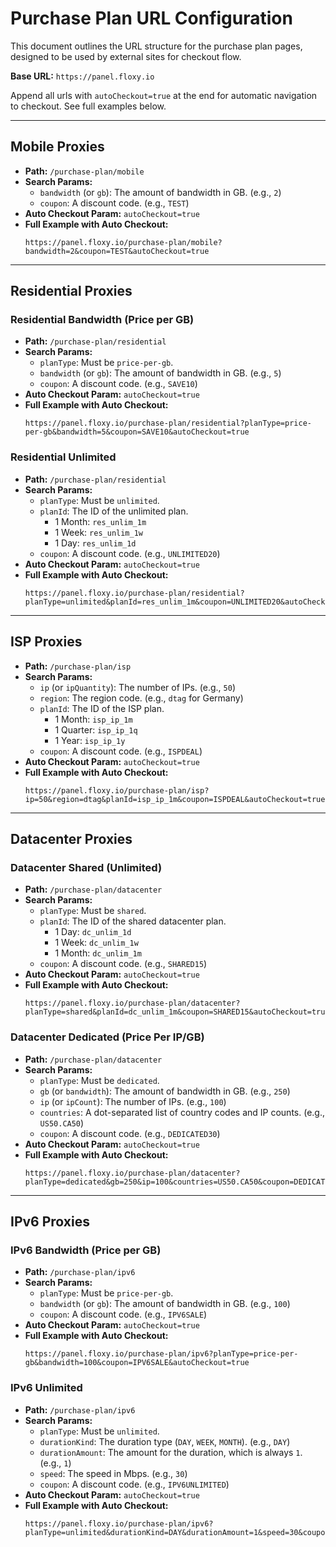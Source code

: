 # Purchase Plan URL Configuration

This document outlines the URL structure for the purchase plan pages, designed to be used by external sites for checkout flow.

**Base URL:** `https://panel.floxy.io`

Append all urls with `autoCheckout=true` at the end for automatic navigation to checkout. See full examples below.

---

## Mobile Proxies

-   **Path:** `/purchase-plan/mobile`
-   **Search Params:**
    -   `bandwidth` (or `gb`): The amount of bandwidth in GB. (e.g., `2`)
    -   `coupon`: A discount code. (e.g., `TEST`)
-   **Auto Checkout Param:** `autoCheckout=true`
-   **Full Example with Auto Checkout:**
    ```
    https://panel.floxy.io/purchase-plan/mobile?bandwidth=2&coupon=TEST&autoCheckout=true
    ```

---

## Residential Proxies

### Residential Bandwidth (Price per GB)

-   **Path:** `/purchase-plan/residential`
-   **Search Params:**
    -   `planType`: Must be `price-per-gb`.
    -   `bandwidth` (or `gb`): The amount of bandwidth in GB. (e.g., `5`)
    -   `coupon`: A discount code. (e.g., `SAVE10`)
-   **Auto Checkout Param:** `autoCheckout=true`
-   **Full Example with Auto Checkout:**
    ```
    https://panel.floxy.io/purchase-plan/residential?planType=price-per-gb&bandwidth=5&coupon=SAVE10&autoCheckout=true
    ```

### Residential Unlimited

-   **Path:** `/purchase-plan/residential`
-   **Search Params:**
    -   `planType`: Must be `unlimited`.
    -   `planId`: The ID of the unlimited plan.
        -   1 Month: `res_unlim_1m`
        -   1 Week: `res_unlim_1w`
        -   1 Day: `res_unlim_1d`
    -   `coupon`: A discount code. (e.g., `UNLIMITED20`)
-   **Auto Checkout Param:** `autoCheckout=true`
-   **Full Example with Auto Checkout:**
    ```
    https://panel.floxy.io/purchase-plan/residential?planType=unlimited&planId=res_unlim_1m&coupon=UNLIMITED20&autoCheckout=true
    ```

---

## ISP Proxies

-   **Path:** `/purchase-plan/isp`
-   **Search Params:**
    -   `ip` (or `ipQuantity`): The number of IPs. (e.g., `50`)
    -   `region`: The region code. (e.g., `dtag` for Germany)
    -   `planId`: The ID of the ISP plan.
        -   1 Month: `isp_ip_1m`
        -   1 Quarter: `isp_ip_1q`
        -   1 Year: `isp_ip_1y`
    -   `coupon`: A discount code. (e.g., `ISPDEAL`)
-   **Auto Checkout Param:** `autoCheckout=true`
-   **Full Example with Auto Checkout:**
    ```
    https://panel.floxy.io/purchase-plan/isp?ip=50&region=dtag&planId=isp_ip_1m&coupon=ISPDEAL&autoCheckout=true
    ```

---

## Datacenter Proxies

### Datacenter Shared (Unlimited)

-   **Path:** `/purchase-plan/datacenter`
-   **Search Params:**
    -   `planType`: Must be `shared`.
    -   `planId`: The ID of the shared datacenter plan.
        -   1 Day: `dc_unlim_1d`
        -   1 Week: `dc_unlim_1w`
        -   1 Month: `dc_unlim_1m`
    -   `coupon`: A discount code. (e.g., `SHARED15`)
-   **Auto Checkout Param:** `autoCheckout=true`
-   **Full Example with Auto Checkout:**
    ```
    https://panel.floxy.io/purchase-plan/datacenter?planType=shared&planId=dc_unlim_1m&coupon=SHARED15&autoCheckout=true
    ```

### Datacenter Dedicated (Price Per IP/GB)

-   **Path:** `/purchase-plan/datacenter`
-   **Search Params:**
    -   `planType`: Must be `dedicated`.
    -   `gb` (or `bandwidth`): The amount of bandwidth in GB. (e.g., `250`)
    -   `ip` (or `ipCount`): The number of IPs. (e.g., `100`)
    -   `countries`: A dot-separated list of country codes and IP counts. (e.g., `US50.CA50`)
    -   `coupon`: A discount code. (e.g., `DEDICATED30`)
-   **Auto Checkout Param:** `autoCheckout=true`
-   **Full Example with Auto Checkout:**
    ```
    https://panel.floxy.io/purchase-plan/datacenter?planType=dedicated&gb=250&ip=100&countries=US50.CA50&coupon=DEDICATED30&autoCheckout=true
    ```

---

## IPv6 Proxies

### IPv6 Bandwidth (Price per GB)

-   **Path:** `/purchase-plan/ipv6`
-   **Search Params:**
    -   `planType`: Must be `price-per-gb`.
    -   `bandwidth` (or `gb`): The amount of bandwidth in GB. (e.g., `100`)
    -   `coupon`: A discount code. (e.g., `IPV6SALE`)
-   **Auto Checkout Param:** `autoCheckout=true`
-   **Full Example with Auto Checkout:**
    ```
    https://panel.floxy.io/purchase-plan/ipv6?planType=price-per-gb&bandwidth=100&coupon=IPV6SALE&autoCheckout=true
    ```

### IPv6 Unlimited

-   **Path:** `/purchase-plan/ipv6`
-   **Search Params:**
    -   `planType`: Must be `unlimited`.
    -   `durationKind`: The duration type (`DAY`, `WEEK`, `MONTH`). (e.g., `DAY`)
    -   `durationAmount`: The amount for the duration, which is always `1`. (e.g., `1`)
    -   `speed`: The speed in Mbps. (e.g., `30`)
    -   `coupon`: A discount code. (e.g., `IPV6UNLIMITED`)
-   **Auto Checkout Param:** `autoCheckout=true`
-   **Full Example with Auto Checkout:**
    ```
    https://panel.floxy.io/purchase-plan/ipv6?planType=unlimited&durationKind=DAY&durationAmount=1&speed=30&coupon=IPV6UNLIMITED&autoCheckout=true
    ``` 
